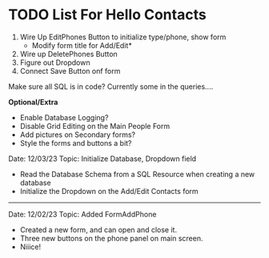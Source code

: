 # TODO List For Hello Contacts


1. Wire Up EditPhones Button to initialize type/phone, show form
   * Modify form title for Add/Edit*
2. Wire up DeletePhones Button
2. Figure out Dropdown
3. Connect Save Button onf form 


Make sure all SQL is in code? Currently some in the queries....


**Optional/Extra**
 * Enable Database Logging?
 * Disable Grid Editing on the Main People Form
 * Add pictures on Secondary forms?
 * Style the forms and buttons a bit? 
   
   
Date: 12/03/23  Topic:  Initialize Database, Dropdown field

 * Read the Database Schema from a SQL Resource when creating a new database
 * Initialize the Dropdown on the Add/Edit Contacts form 
-------------------
Date: 12/02/23  Topic:  Added FormAddPhone

* Created a new form, and can open and close it.
* Three new buttons on the phone panel on main screen. 
* Niiice! 